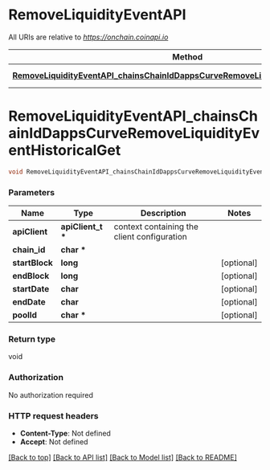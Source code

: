 # RemoveLiquidityEventAPI

All URIs are relative to *https://onchain.coinapi.io*

Method | HTTP request | Description
------------- | ------------- | -------------
[**RemoveLiquidityEventAPI_chainsChainIdDappsCurveRemoveLiquidityEventHistoricalGet**](RemoveLiquidityEventAPI.md#RemoveLiquidityEventAPI_chainsChainIdDappsCurveRemoveLiquidityEventHistoricalGet) | **GET** /chains/{chain_id}/dapps/curve/removeLiquidityEvent/historical | 


# **RemoveLiquidityEventAPI_chainsChainIdDappsCurveRemoveLiquidityEventHistoricalGet**
```c
void RemoveLiquidityEventAPI_chainsChainIdDappsCurveRemoveLiquidityEventHistoricalGet(apiClient_t *apiClient, char * chain_id, long startBlock, long endBlock, char startDate, char endDate, char * poolId);
```

### Parameters
Name | Type | Description  | Notes
------------- | ------------- | ------------- | -------------
**apiClient** | **apiClient_t \*** | context containing the client configuration |
**chain_id** | **char \*** |  | 
**startBlock** | **long** |  | [optional] 
**endBlock** | **long** |  | [optional] 
**startDate** | **char** |  | [optional] 
**endDate** | **char** |  | [optional] 
**poolId** | **char \*** |  | [optional] 

### Return type

void

### Authorization

No authorization required

### HTTP request headers

 - **Content-Type**: Not defined
 - **Accept**: Not defined

[[Back to top]](#) [[Back to API list]](../README.md#documentation-for-api-endpoints) [[Back to Model list]](../README.md#documentation-for-models) [[Back to README]](../README.md)

